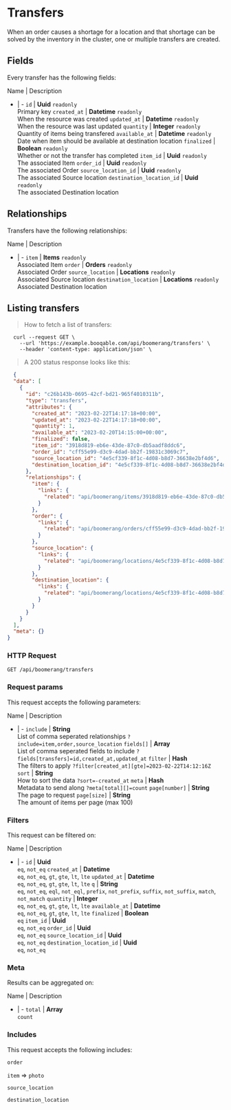 # Transfers

When an order causes a shortage for a location and that shortage can be solved by the inventory in the cluster, one or multiple transfers are created.

## Fields
Every transfer has the following fields:

Name | Description
- | -
`id` | **Uuid** `readonly`<br>Primary key
`created_at` | **Datetime** `readonly`<br>When the resource was created
`updated_at` | **Datetime** `readonly`<br>When the resource was last updated
`quantity` | **Integer** `readonly`<br>Quantity of items being transfered
`available_at` | **Datetime** `readonly`<br>Date when item should be available at destination location
`finalized` | **Boolean** `readonly`<br>Whether or not the transfer has completed
`item_id` | **Uuid** `readonly`<br>The associated Item
`order_id` | **Uuid** `readonly`<br>The associated Order
`source_location_id` | **Uuid** `readonly`<br>The associated Source location
`destination_location_id` | **Uuid** `readonly`<br>The associated Destination location


## Relationships
Transfers have the following relationships:

Name | Description
- | -
`item` | **Items** `readonly`<br>Associated Item
`order` | **Orders** `readonly`<br>Associated Order
`source_location` | **Locations** `readonly`<br>Associated Source location
`destination_location` | **Locations** `readonly`<br>Associated Destination location


## Listing transfers



> How to fetch a list of transfers:

```shell
  curl --request GET \
    --url 'https://example.booqable.com/api/boomerang/transfers' \
    --header 'content-type: application/json' \
```

> A 200 status response looks like this:

```json
  {
  "data": [
    {
      "id": "c26b143b-0695-42cf-bd21-965f4010311b",
      "type": "transfers",
      "attributes": {
        "created_at": "2023-02-22T14:17:18+00:00",
        "updated_at": "2023-02-22T14:17:18+00:00",
        "quantity": 1,
        "available_at": "2023-02-20T14:15:00+00:00",
        "finalized": false,
        "item_id": "3918d819-eb6e-43de-87c0-db5aadf8ddc6",
        "order_id": "cff55e99-d3c9-4dad-bb2f-19831c3069c7",
        "source_location_id": "4e5cf339-8f1c-4d08-b8d7-36638e2bf4d6",
        "destination_location_id": "4e5cf339-8f1c-4d08-b8d7-36638e2bf4d6"
      },
      "relationships": {
        "item": {
          "links": {
            "related": "api/boomerang/items/3918d819-eb6e-43de-87c0-db5aadf8ddc6"
          }
        },
        "order": {
          "links": {
            "related": "api/boomerang/orders/cff55e99-d3c9-4dad-bb2f-19831c3069c7"
          }
        },
        "source_location": {
          "links": {
            "related": "api/boomerang/locations/4e5cf339-8f1c-4d08-b8d7-36638e2bf4d6"
          }
        },
        "destination_location": {
          "links": {
            "related": "api/boomerang/locations/4e5cf339-8f1c-4d08-b8d7-36638e2bf4d6"
          }
        }
      }
    }
  ],
  "meta": {}
}
```

### HTTP Request

`GET /api/boomerang/transfers`

### Request params

This request accepts the following parameters:

Name | Description
- | -
`include` | **String** <br>List of comma seperated relationships `?include=item,order,source_location`
`fields[]` | **Array** <br>List of comma seperated fields to include `?fields[transfers]=id,created_at,updated_at`
`filter` | **Hash** <br>The filters to apply `?filter[created_at][gte]=2023-02-22T14:12:16Z`
`sort` | **String** <br>How to sort the data `?sort=-created_at`
`meta` | **Hash** <br>Metadata to send along `?meta[total][]=count`
`page[number]` | **String** <br>The page to request
`page[size]` | **String** <br>The amount of items per page (max 100)


### Filters

This request can be filtered on:

Name | Description
- | -
`id` | **Uuid** <br>`eq`, `not_eq`
`created_at` | **Datetime** <br>`eq`, `not_eq`, `gt`, `gte`, `lt`, `lte`
`updated_at` | **Datetime** <br>`eq`, `not_eq`, `gt`, `gte`, `lt`, `lte`
`q` | **String** <br>`eq`, `not_eq`, `eql`, `not_eql`, `prefix`, `not_prefix`, `suffix`, `not_suffix`, `match`, `not_match`
`quantity` | **Integer** <br>`eq`, `not_eq`, `gt`, `gte`, `lt`, `lte`
`available_at` | **Datetime** <br>`eq`, `not_eq`, `gt`, `gte`, `lt`, `lte`
`finalized` | **Boolean** <br>`eq`
`item_id` | **Uuid** <br>`eq`, `not_eq`
`order_id` | **Uuid** <br>`eq`, `not_eq`
`source_location_id` | **Uuid** <br>`eq`, `not_eq`
`destination_location_id` | **Uuid** <br>`eq`, `not_eq`


### Meta

Results can be aggregated on:

Name | Description
- | -
`total` | **Array** <br>`count`


### Includes

This request accepts the following includes:

`order`


`item` => 
`photo`




`source_location`


`destination_location`





